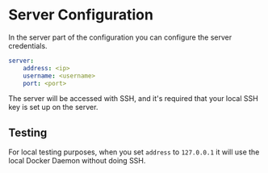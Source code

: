 # Server Configuration

In the server part of the configuration you can configure the server credentials.

```yaml
server:
    address: <ip>
    username: <username>
    port: <port>
```

The server will be accessed with SSH, and it's required that your local SSH key is set up on the server.

## Testing

For local testing purposes, when you set `address` to `127.0.0.1` it will use the local Docker Daemon without doing SSH.
